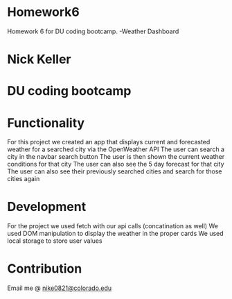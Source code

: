 # Homework6

Homework 6 for DU coding bootcamp. -Weather Dashboard

# Nick Keller

# DU coding bootcamp

# Functionality

For this project we created an app that displays current and forecasted weather for a searched city via the OpenWeather API
The user can search a city in the navbar search button
The user is then shown the current weather conditions for that city
The user can also see the 5 day forecast for that city
The user can also see their previously searched cities and search for those cities again

# Development

For the project we used fetch with our api calls (concatination as well)
We used DOM manipulation to display the weather in the proper cards
We used local storage to store user values

# Contribution

Email me @ nike0821@colorado.edu
